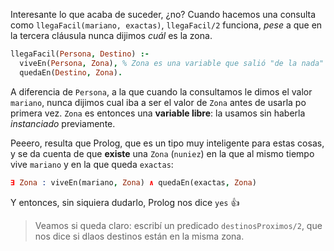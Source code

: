 Interesante lo que acaba de suceder, ¿no? Cuando hacemos una consulta como `llegaFacil(mariano, exactas)`, `llegaFacil/2` funciona, _pese_ a que en la tercera cláusula nunca dijimos _cuál_ es la zona. 

```prolog
llegaFacil(Persona, Destino) :-
  viveEn(Persona, Zona), % Zona es una variable que salió "de la nada" :o 
  quedaEn(Destino, Zona).
```
A diferencia de `Persona`, a la que cuando la consultamos le dimos el valor `mariano`, nunca dijimos cual iba a ser el valor de `Zona` antes de usarla po primera vez. `Zona` es entonces una **variable libre**: la usamos sin haberla _instanciado_ previamente. 

Peeero, resulta que Prolog, que es un tipo muy inteligente para estas cosas, y se da cuenta de que **existe** una `Zona` (`nuniez`) en la que al mismo tiempo vive `mariano` y en la que queda `exactas`: 

```prolog
∃ Zona : viveEn(mariano, Zona) ∧ quedaEn(exactas, Zona)
```

Y entonces, sin siquiera dudarlo, Prolog nos dice `yes` :thumbsup:

> Veamos si queda claro: escribí un predicado `destinosProximos/2`, que nos dice si dlaos destinos están en la misma zona. 

